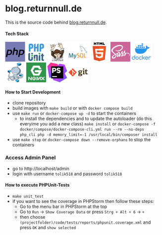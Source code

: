 # blog.returnnull.de

This is the source code behind [blog.returnnull.de](https://blog.returnnull.de).

#### Tech Stack
[![php](code/public/img/stack/php.png)](https://www.php.net/manual/de/intro-whatis.php)
[![PHPUnit](code/public/img/stack/phpunit.png)](https://phpunit.de/)
[![Composer](code/public/img/stack/composer.png)](https://getcomposer.org/)
[![MySQL](code/public/img/stack/mysql.png)](https://dev.mysql.com/doc/refman/8.0/en/what-is-mysql.html)
[![HTML](code/public/img/stack/html.png)](https://developer.mozilla.org/de/docs/Learn/Getting_started_with_the_web/HTML_basics)
[![SASS](code/public/img/stack/sass.png)](https://sass-lang.com/)
[![Docker](code/public/img/stack/docker.png)](https://docs.docker.com/get-started/overview/)
[![Docker-Compose](code/public/img/stack/docker-compose.png)](https://docs.docker.com/compose/)
[![Nginx](code/public/img/stack/nginx.png)](https://www.nginx.com/)
[![PHPStorm](code/public/img/stack/phpstorm.png)](https://www.jetbrains.com/de-de/phpstorm/)
[![Git](code/public/img/stack/git.png)](https://git-scm.com/)


#### How to Start Development
* clone repository
* build images with `make build` or with `docker compose build` 
* use `make run` or `docker-compose up -d` to start the containers
    * to install the dependencies and to update the autoloader (do this everyime you add a new class) `make install` or `docker-compose -f docker/compose/docker-compose-cli.yml run --rm --no-deps php_cli php -d memory_limit=-1 /usr/local/bin/composer install`
* use `make stop` or `docker-compose down --remove-orphans` to stop the containers

### Access Admin Panel
* go to http://localhost/admin
* login with username `tolik518` and password `tolik518`

#### How to execute PHPUnit-Tests
* `make unit_test`
* if you want to see the coverage in PHPStorm then follow these steps:
    * Go to the menu bar in PHPStorm at the top
    * Go to `Run` -> `Show Coverage Data` or press `Strg + Alt + 6` -> `+`
    * then choose `(projectfolder)/code/tests/reports/phpunit.coverage.xml` and press `OK` and `show selected`



<!--
    TODO: Tag-System im Admin Bereich
    TODO: Klickbare Tags -> Tag-Page/Projector
    TODO: Artikelvorschläge auf Grund von Tags

    TODO: Head Modulieren

    TODO: Analytics PLUS
    TODO: Anti-Spam gegen Spammer

    TODO: https://developers.google.com/search/docs/advanced/structured-data/article

    TODO: <link rel="alternate" type="application/rss+xml" title="RSS" href="http://blog.returnnull.de/feed.rss" />
    TODO: Sitemap
    TODO: security.txt
    TODO: _badwords.txt
    TODO: https://en.wikipedia.org/wiki/Well-known_URI lesen und umsetzten
    TODO: meta data & SEO
    TODO: Add (google) search appearance
    TODO: apple-touch-icon.png https://www.elmastudio.de/ein-apple-touch-icon-fur-die-eigene-webseite-erstellen/
                             - https://webhint.io/docs/user-guide/hints/hint-apple-touch-icons/
    TODO: Social media formatting/Link preview (FB, Twitter, Telegram)
          - https://developers.facebook.com/docs/sharing/webmasters#markup
          - https://developer.twitter.com/docs/twitter-for-websites/cards/overview/markup
-->